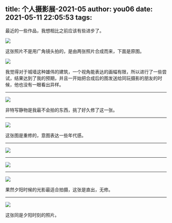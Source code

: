 title: 个人摄影展-2021-05
author: you06
date: 2021-05-11 22:05:53
tags:
---
最近的一些作品，我想相比之前应该有些进步了。

![](https://maple-blog.oss-cn-shanghai.aliyuncs.com/photography/2021-05/DSC00825-826-50.jpg)

这张照片不是用广角镜头拍的，是由两张照片合成而来，下面是原图。

![](https://maple-blog.oss-cn-shanghai.aliyuncs.com/photography/2021-05/DSC00825+826.jpg)

我觉得对于城墙这种雄伟的建筑，一个视角能表达的画幅有限，所以进行了一些尝试，结果达到了我的预期，并且一开始把合成后的图发送给同玩摄影的朋友的时候，他也没有一眼看出异样。

---

![](https://maple-blog.oss-cn-shanghai.aliyuncs.com/photography/2021-05/DSC00945.jpg)

非特写静物是我最不会拍的东西，挑了好久修了这一张。

---

![](https://maple-blog.oss-cn-shanghai.aliyuncs.com/photography/2021-05/DSC00946.jpg)

这张图是重修的，意图表达一些年代感。

---

![](https://maple-blog.oss-cn-shanghai.aliyuncs.com/photography/2021-05/DSC00949.jpg)


---

![](https://maple-blog.oss-cn-shanghai.aliyuncs.com/photography/2021-05/DSC01042.jpg)


---

![](https://maple-blog.oss-cn-shanghai.aliyuncs.com/photography/2021-05/DSC01125.jpg)

果然夕阳时候的光影最适合拍摄，这张是直出，无修。

---

![](https://maple-blog.oss-cn-shanghai.aliyuncs.com/photography/2021-05/DSC01134.jpg)

这张同是夕阳时刻的照片。
